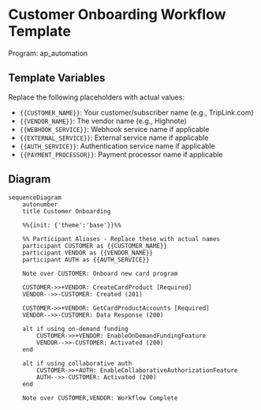 # Customer Onboarding Workflow Template

Program: ap_automation

## Template Variables

Replace the following placeholders with actual values:

- `{{CUSTOMER_NAME}}`: Your customer/subscriber name (e.g., TripLink.com)
- `{{VENDOR_NAME}}`: The vendor name (e.g., Highnote)
- `{{WEBHOOK_SERVICE}}`: Webhook service name if applicable
- `{{EXTERNAL_SERVICE}}`: External service name if applicable
- `{{AUTH_SERVICE}}`: Authentication service name if applicable
- `{{PAYMENT_PROCESSOR}}`: Payment processor name if applicable

## Diagram

```mermaid
sequenceDiagram
    autonumber
    title Customer Onboarding

    %%{init: {'theme':'base'}}%%
    
    %% Participant Aliases - Replace these with actual names
    participant CUSTOMER as {{CUSTOMER_NAME}}
    participant VENDOR as {{VENDOR_NAME}}
    participant AUTH as {{AUTH_SERVICE}}

    Note over CUSTOMER: Onboard new card program

    CUSTOMER->>+VENDOR: CreateCardProduct [Required]
    VENDOR-->>-CUSTOMER: Created (201)

    CUSTOMER->>+VENDOR: GetCardProductAccounts [Required]
    VENDOR-->>-CUSTOMER: Data Response (200)

    alt if using on-demand funding
        CUSTOMER->>+VENDOR: EnableOnDemandFundingFeature
        VENDOR-->>-CUSTOMER: Activated (200)
    end

    alt if using collaborative auth
        CUSTOMER->>+AUTH: EnableCollaborativeAuthorizationFeature
        AUTH-->>-CUSTOMER: Activated (200)
    end

    Note over CUSTOMER,VENDOR: Workflow Complete
```
